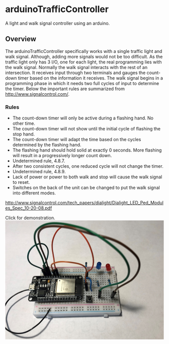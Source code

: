 # arduinoTrafficController
A light and walk signal controller using an arduino.

## Overview
 The arduinoTrafficController specifically works with a single traffic light and walk signal. Although, adding more signals would not be too difficult. As the traffic light only has 3 I/O, one for each light, the real programming lies with the walk signal. Normally the walk signal interacts with the rest of an intersection. It receives input through two terminals and gauges the count-down timer based on the information it receives. The walk signal begins in a programming phase in which it needs two full cycles of input to determine the timer. Below the important rules are summarized from http://www.signalcontrol.com/.

### Rules
* The count-down timer will only be active during a flashing hand. No other time.
* The count-down timer will not show until the initial cycle of flashing the stop hand.
* The count-down timer will adapt the time based on the cycles determined by the flashing hand.
* The flashing hand should hold solid at exactly 0 seconds. More flashing will result in a progressively longer count down.
* Undetermined rule, 4.8.7. 
* After two consistent cycles, one reduced cycle will not change the timer.
* Undetermined rule, 4.8.9.
* Lack of power or power to both walk and stop will cause the walk signal to reset.
* Switches on the back of the unit can be changed to put the walk signal into different modes.

http://www.signalcontrol.com/tech_papers/dialight/Dialight_LED_Ped_Modules_Spec_10-20-08.pdf

Click for demonstration.
[![](photos/circuit.jpg)](photos/training.mp4)
